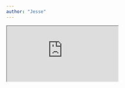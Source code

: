 ```yaml
---
author: "Jesse"
---
```


<iframe class="pdf" src="https://drive.google.com/file/d/19F1zGIeB-Qh_jrn8AnIZO80h4KpApAgb/preview"> </iframe>
